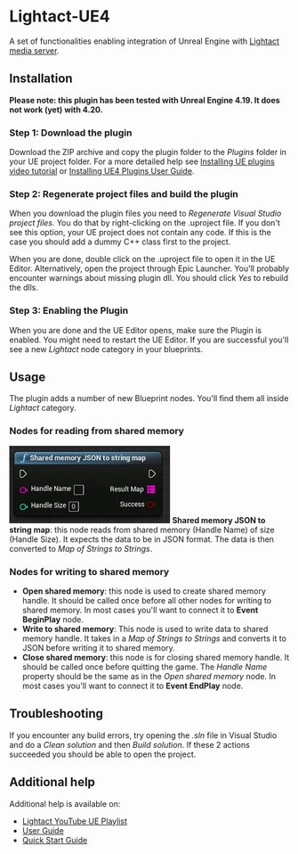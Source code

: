 # Lightact-UE4
A set of functionalities enabling integration of Unreal Engine with [Lightact media server](https://lightact-systems.com).

## Installation
**Please note: this plugin has been tested with Unreal Engine 4.19. It does not work (yet) with 4.20.**

### Step 1: Download the plugin
Download the ZIP archive and copy the plugin folder to the *Plugins* folder in your UE project folder. For a more detailed help see [Installing UE plugins video tutorial](https://www.youtube.com/watch?v=85M2BB-Ct9g&list=PLcNPGta1d2XDcSsz8zcW0f2lPSawnW3mR&t=195s&index=2) or [Installing UE4 Plugins User Guide](https://support.lightact-systems.com/installing-ue4-plugins/).

### Step 2: Regenerate project files and build the plugin
When you download the plugin files you need to *Regenerate Visual Studio project files*. You do that by right-clicking on the .uproject file. If you don't see this option, your UE project does not contain any code.
If this is the case you should add a dummy C++ class first to the project.

When you are done, double click on the .uproject file to open it in the UE Editor. Alternatively, open the project through Epic Launcher. You'll probably encounter warnings about missing plugin dll. You should click *Yes* to rebuild the dlls.


### Step 3: Enabling the Plugin
When you are done and the UE Editor opens, make sure the Plugin is enabled. You might need to restart the UE Editor. If you are successful you'll see a new *Lightact* node category in your blueprints.

## Usage
The plugin adds a number of new Blueprint nodes. You'll find them all inside *Lightact* category.

### Nodes for reading from shared memory
![sharedMemoryJSONToStringMap.png](Resources/sharedMemoryJSONToStringMap.png)
**Shared memory JSON to string map**: this node reads from shared memory (Handle Name) of size (Handle Size). It expects the data to be in JSON format. The data is then converted to *Map of Strings to Strings*.

### Nodes for writing to shared memory
- **Open shared memory**: this node is used to create shared memory handle. It should be called once before all other nodes for writing to shared memory. In most cases you'll want to connect it to **Event BeginPlay** node.
- **Write to shared memory**: This node is used to write data to shared memory handle. It takes in a *Map of Strings to Strings* and converts it to JSON before writing it to shared memory.
- **Close shared memory**: this node is for closing shared memory handle. It should be called once before quitting the game. The *Handle Name* property should be the same as in the *Open shared memory* node. In most cases you'll want to connect it to **Event EndPlay** node.

## Troubleshooting
If you encounter any build errors, try opening the *.sln* file in Visual Studio and do a *Clean solution* and then *Build solution*. If these 2 actions succeeded you should be able to open the project.

## Additional help
Additional help is available on:
- [Lightact YouTube UE Playlist](https://www.youtube.com/playlist?list=PLcNPGta1d2XDcSsz8zcW0f2lPSawnW3mR)
- [User Guide](https://support.lightact-systems.com/unreal-engine-and-lightact-media-server-integration/)
- [Quick Start Guide](https://support.lightact-systems.com/integrate-lightact-unreal-engine/)
